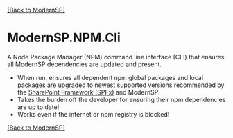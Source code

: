 [[Back to ModernSP]](https://github.com/ModernSP/docs/blob/master/README.md)

# ModernSP.NPM.Cli
A Node Package Manager (NPM) command line interface (CLI) that ensures all ModernSP dependencies are updated and present.

- When run, ensures all dependent npm global packages and local packages are upgraded to newest supported versions recommended by the [SharePoint Framework (SPFx)](https://dev.office.com/sharepoint/docs/spfx/sharepoint-framework-overview) and ModernSP.
- Takes the burden off the developer for ensuring their npm dependencies are up to date!
- Works even if the internet or npm registry is blocked!


[[Back to ModernSP]](https://github.com/ModernSP/docs/blob/master/README.md)
